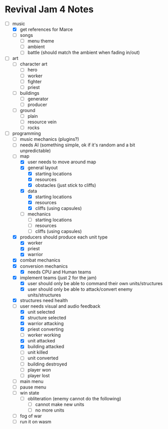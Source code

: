 # Revival Jam 4 Notes
- [ ] music
  - [x] get references for Marce
  - [ ] songs
    - [ ] menu theme
    - [ ] ambient
    - [ ] battle (should match the ambient when fading in/out)
- [ ] art
  - [ ] character art
    - [ ] hero
    - [ ] worker
    - [ ] fighter
    - [ ] priest
  - [ ] buildings
    - [ ] generator
    - [ ] producer
  - [ ] ground
    - [ ] plain
    - [ ] resource vein
    - [ ] rocks
- [ ] programming 
  - [ ] music mechanics (plugins?)
  - [ ] needs AI (something simple, ok if it's random and a bit unpredictable)
  - [ ] map
    -[x] user needs to move around map
    - [x] general layout
      - [x] starting locations
      - [x] resources
      - [x] obstacles (just stick to cliffs)
    - [x] data
      - [x] starting locations
      - [x] resources
      - [x] cliffs (using capsules)
    - [ ] mechanics
      - [ ] starting locations
      - [ ] resources
      - [ ] cliffs (using capsules)
  - [x] producers should produce each unit type
    - [x] worker
    - [x] priest
    - [x] warrior 
  - [x] combat mechanics
  - [x] conversion mechanics
    - [x] needs CPU and Human teams
  - [x] implement teams (just 2 for the jam)
    - [x] user should only be able to command their own units/structures
    - [x] user should only be able to attack/convert enemy units/structures
  - [x] structures need health
  - [ ] user needs visual and audio feedback
    - [x] unit selected
    - [x] structure selected
    - [x] warrior attacking
    - [x] priest converting
    - [ ] worker working
    - [x] unit attacked
    - [x] building attacked
    - [ ] unit killed
    - [ ] unit converted
    - [ ] building destroyed
    - [ ] player won
    - [ ] player lost
  - [ ] main menu
  - [ ] pause menu
  - [ ] win state
    - [ ] obliteration (enemy cannot do the following)
      - [ ] cannot make new units
      - [ ] no more units
  - [ ] fog of war
  - [ ] run it on wasm